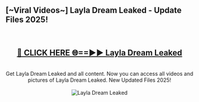 <h2>[~Viral Videos~] Layla Dream Leaked - Update Files 2025!</h2>
<br>
<div align="center">
<h2><a href="https://betterlinks.top/A2PfLJ" rel="nofollow">🔴 CLICK HERE 🌐==►► Layla Dream Leaked</a></h2>
<br>
Get Layla Dream Leaked and all content. Now you can access all videos and pictures of Layla Dream Leaked. New Updated Files 2025!
<br>
<br>
<a href="https://betterlinks.top/A2PfLJ" rel="nofollow" data-target="animated-image.originalLink"><img src="https://i.ibb.co.com/WyWwxjT/player-gif2.gif" alt="Layla Dream Leaked" style="max-width: 100%; display: inline-block;" data-target="animated-image.originalImage"></a>
</div>
<br>
